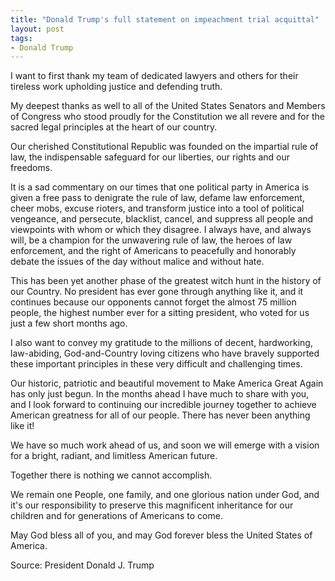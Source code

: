 ```yaml
---
title: "Donald Trump's full statement on impeachment trial acquittal"
layout: post
tags:
- Donald Trump
---
```


I want to first thank my team of dedicated lawyers and others for their tireless work upholding justice and defending truth.

My deepest thanks as well to all of the United States Senators and Members of Congress who stood proudly for the Constitution we all revere and for the sacred legal principles at the heart of our country.

Our cherished Constitutional Republic was founded on the impartial rule of law, the indispensable safeguard for our liberties, our rights and our freedoms.

It is a sad commentary on our times that one political party in America is given a free pass to denigrate the rule of law, defame law enforcement, cheer mobs, excuse rioters, and transform justice into a tool of political vengeance, and persecute, blacklist, cancel, and suppress all people and viewpoints with whom or which they disagree. I always have, and always will, be a champion for the unwavering rule of law, the heroes of law enforcement, and the right of Americans to peacefully and honorably debate the issues of the day without malice and without hate.

This has been yet another phase of the greatest witch hunt in the history of our Country. No president has ever gone through anything like it, and it continues because our opponents cannot forget the almost 75 million people, the highest number ever for a sitting president, who voted for us just a few short months ago.

I also want to convey my gratitude to the millions of decent, hardworking, law-abiding, God-and-Country loving citizens who have bravely supported these important principles in these very difficult and challenging times.

Our historic, patriotic and beautiful movement to Make America Great Again has only just begun. In the months ahead I have much to share with you, and I look forward to continuing our incredible journey together to achieve American greatness for all of our people. There has never been anything like it!

We have so much work ahead of us, and soon we will emerge with a vision for a bright, radiant, and limitless American future.

Together there is nothing we cannot accomplish.

We remain one People, one family, and one glorious nation under God, and it's our responsibility to preserve this magnificent inheritance for our children and for generations of Americans to come.

May God bless all of you, and may God forever bless the United States of America.

Source: President Donald J. Trump
